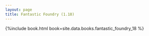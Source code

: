 ```yaml
---
layout: page
title: Fantastic Foundry (1.18)
---
```


{%include book.html book=site.data.books.fantastic_foundry_18 %}